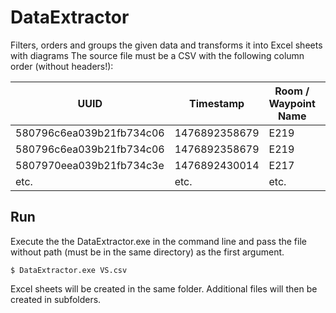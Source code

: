 # DataExtractor

Filters, orders and groups the given data and transforms it into Excel sheets with diagrams
The source file must be a CSV with the following column order (without headers!):

| UUID                     | Timestamp     | Room  / Waypoint Name | Phone Name | Mac Adress        | Distance |
|--------------------------|---------------|-----------------------|------------|-------------------|----------|
| 580796c6ea039b21fb734c06 | 1476892358679 | E219                  | Phone1     | 44:ad:d9:57:55:6f | 22,81    |
| 580796c6ea039b21fb734c06 | 1476892358679 | E219                  | Phone1     | 44:ad:d9:57:80:3f | 12,88    |
| 5807970eea039b21fb734c3e | 1476892430014 | E217                  | Phone2     | 44:ad:d9:70:a8:c0 | 4,33     |
| etc.                     | etc.          | etc.                  | etc.       | etc.              | etc.     |

## Run

Execute the the DataExtractor.exe in the command line and pass the file without path (must be in the same directory) as the first argument.
 ```shell
$ DataExtractor.exe VS.csv
```

Excel sheets will be created in the same folder.
Additional files will then be created in subfolders.